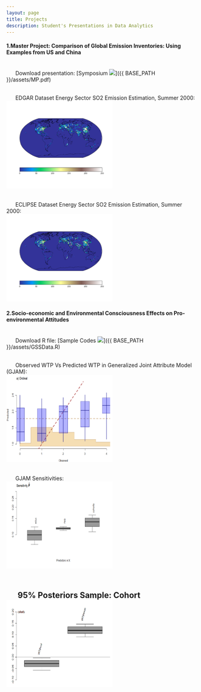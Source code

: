 ```yaml
---
layout: page
title: Projects
description: Student's Presentations in Data Analytics
---
```


#### 1.Master Project: Comparison of Global Emission Inventories: Using Examples from US and China
<br/>&nbsp; &nbsp; &nbsp; Download presentation:
[Symposium ![](icons16/pdf-icon.png)]({{ BASE_PATH }}/assets/MP.pdf)

<br/>&nbsp; &nbsp; &nbsp; EDGAR Dataset Energy Sector SO2 Emission Estimation, Summer 2000:
<br/><img src="Edgar2000ENESO2.png" alt="R/A1" style="width:280px;height:230px;">

<br/>&nbsp; &nbsp; &nbsp; ECLIPSE Dataset Energy Sector SO2 Emission Estimation, Summer 2000:
<br/><img src="ECLIPSE2000ENESO2.png" alt="R/A1" style="width:280px;height:230px;">
&nbsp; &nbsp; &nbsp; 



#### 2.Socio-economic and Environmental Consciousness Effects on Pro-environmental Attitudes
<br/>&nbsp; &nbsp; &nbsp; Download R file:
[Sample Codes ![](icons16/R-icon.png)]({{ BASE_PATH }}/assets/GSSData.R)
&nbsp; &nbsp; &nbsp; 

<br/>&nbsp; &nbsp; &nbsp; Observed WTP Vs Predicted WTP in Generalized Joint Attribute Model (GJAM):
<br/><img src="ObVsPr.png" alt="R/A1" style="width:280px;height:230px;">

<br/>&nbsp; &nbsp; &nbsp; GJAM Sensitivities:
<br/><img src="Sensitivity.png" alt="R/A1" style="width:280px;height:230px;">

<br/>&nbsp; &nbsp; &nbsp; 95% Posteriors Sample: Cohort
<br/><img src="PosteriorCohort.png" alt="R/A1" style="width:280px;height:230px;">
---
